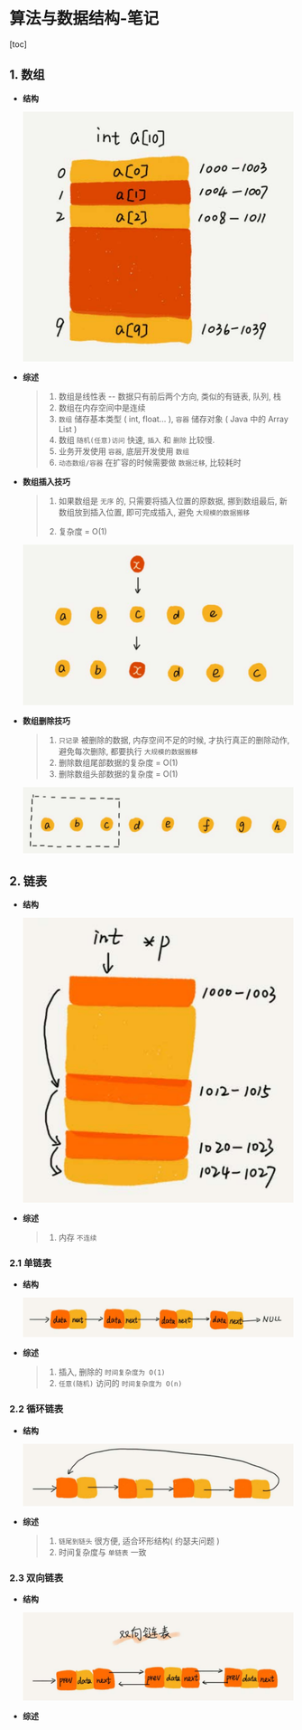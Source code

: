 # 算法与数据结构-笔记

[toc]

## 1. 数组

+ **结构**

  <img src="%E7%AE%97%E6%B3%95%E4%B8%8E%E6%95%B0%E6%8D%AE%E7%BB%93%E6%9E%84-%E7%AC%94%E8%AE%B0.assets/Screenshot%20from%202021-03-05%2023-09-53.png" alt="Screenshot from 2021-03-05 23-09-53" style="zoom:80%;" />

+ **综述**

  > 1. 数组是线性表 -- 数据只有前后两个方向, 类似的有链表, 队列, 栈
  >2. 数组在内存空间中是连续
  > 3. `数组` 储存基本类型 ( int, float... ),  `容器` 储存对象 ( Java 中的 Array List )
  >4. 数组 `随机(任意)访问` 快速, `插入` 和 `删除` 比较慢.
  > 5. 业务开发使用 `容器`, 底层开发使用 `数组`
  > 6. `动态数组/容器` 在扩容的时候需要做 `数据迁移`, 比较耗时
  
+ **数组插入技巧**

  > 1. 如果数组是 `无序` 的, 只需要将插入位置的原数据, 挪到数组最后, 新数组放到插入位置, 即可完成插入, 避免 `大规模的数据搬移`
  >
  > 2. 复杂度 = O(1)

  ![Screenshot from 2021-02-20 14-55-06](%E7%AE%97%E6%B3%95%E4%B8%8E%E6%95%B0%E6%8D%AE%E7%BB%93%E6%9E%84-%E7%AC%94%E8%AE%B0.assets/Screenshot%20from%202021-02-20%2014-55-06.png)

+ **数组删除技巧**

  > 1. `只记录` 被删除的数据, 内存空间不足的时候, 才执行真正的删除动作, 避免每次删除, 都要执行 `大规模的数据搬移`
  > 2. 删除数组尾部数据的复杂度 = O(1)
  > 3. 删除数组头部数据的复杂度 = O(1)

  ![Screenshot from 2021-02-20 14-55-26](%E7%AE%97%E6%B3%95%E4%B8%8E%E6%95%B0%E6%8D%AE%E7%BB%93%E6%9E%84-%E7%AC%94%E8%AE%B0.assets/Screenshot%20from%202021-02-20%2014-55-26.png)

## 2. 链表

+ **结构**

  <img src="%E7%AE%97%E6%B3%95%E4%B8%8E%E6%95%B0%E6%8D%AE%E7%BB%93%E6%9E%84-%E7%AC%94%E8%AE%B0.assets/Screenshot%20from%202021-03-05%2023-11-20.png" alt="Screenshot from 2021-03-05 23-11-20" style="zoom:80%;" />

+ **综述**

  > 1. 内存 `不连续`

### 2.1 单链表

+ **结构**

  <img src="%E7%AE%97%E6%B3%95%E4%B8%8E%E6%95%B0%E6%8D%AE%E7%BB%93%E6%9E%84-%E7%AC%94%E8%AE%B0.assets/Screenshot%20from%202021-03-05%2023-12-33.png" alt="Screenshot from 2021-03-05 23-12-33" style="zoom:150%;" />

+ **综述**

  > 1. 插入, 删除的 `时间复杂度为 O(1)`
  > 2. `任意(随机)` 访问的 `时间复杂度为 O(n)`

### 2.2 循环链表

+ **结构**

  <img src="%E7%AE%97%E6%B3%95%E4%B8%8E%E6%95%B0%E6%8D%AE%E7%BB%93%E6%9E%84-%E7%AC%94%E8%AE%B0.assets/Screenshot%20from%202021-03-05%2023-15-28.png" alt="Screenshot from 2021-03-05 23-15-28" style="zoom:150%;" />

+ **综述**

  > 1. `链尾到链头` 很方便, 适合环形结构( 约瑟夫问题 )
  > 2. 时间复杂度与 `单链表` 一致

### 2.3 双向链表

+ **结构**

  <img src="%E7%AE%97%E6%B3%95%E4%B8%8E%E6%95%B0%E6%8D%AE%E7%BB%93%E6%9E%84-%E7%AC%94%E8%AE%B0.assets/Screenshot%20from%202021-03-06%2012-37-45.png" alt="Screenshot from 2021-03-06 12-37-45" style="zoom:150%;" />

+ **综述**

  > 